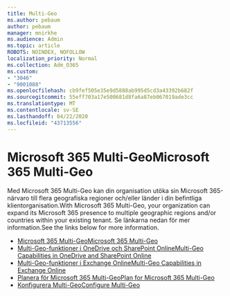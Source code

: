 ```yaml
---
title: Multi-Geo
ms.author: pebaum
author: pebaum
manager: mnirkhe
ms.audience: Admin
ms.topic: article
ROBOTS: NOINDEX, NOFOLLOW
localization_priority: Normal
ms.collection: Adm_O365
ms.custom:
- "3046"
- "9001088"
ms.openlocfilehash: cb9fef505e35e9d5888ab995d5cd3a43392b682f
ms.sourcegitcommit: 55eff703a17e500681d8fa6a87eb067019ade3cc
ms.translationtype: MT
ms.contentlocale: sv-SE
ms.lasthandoff: 04/22/2020
ms.locfileid: "43713556"
---
```

# <a name="microsoft-365-multi-geo"></a><span data-ttu-id="4623e-102">Microsoft 365 Multi-Geo</span><span class="sxs-lookup"><span data-stu-id="4623e-102">Microsoft 365 Multi-Geo</span></span>

<span data-ttu-id="4623e-103">Med Microsoft 365 Multi-Geo kan din organisation utöka sin Microsoft 365-närvaro till flera geografiska regioner och/eller länder i din befintliga klientorganisation.</span><span class="sxs-lookup"><span data-stu-id="4623e-103">With Microsoft 365 Multi-Geo, your organization can expand its Microsoft 365 presence to multiple geographic regions and/or countries within your existing tenant.</span></span> <span data-ttu-id="4623e-104">Se länkarna nedan för mer information.</span><span class="sxs-lookup"><span data-stu-id="4623e-104">See the links below for more information.</span></span>

- [<span data-ttu-id="4623e-105">Microsoft 365 Multi-Geo</span><span class="sxs-lookup"><span data-stu-id="4623e-105">Microsoft 365 Multi-Geo</span></span>](https://docs.microsoft.com/office365/enterprise/office-365-multi-geo)
- [<span data-ttu-id="4623e-106">Multi-Geo-funktioner i OneDrive och SharePoint Online</span><span class="sxs-lookup"><span data-stu-id="4623e-106">Multi-Geo Capabilities in OneDrive and SharePoint Online</span></span>](https://docs.microsoft.com/office365/enterprise/multi-geo-capabilities-in-onedrive-and-sharepoint-online-in-office-365)
- [<span data-ttu-id="4623e-107">Multi-Geo-funktioner i Exchange Online</span><span class="sxs-lookup"><span data-stu-id="4623e-107">Multi-Geo Capabilities in Exchange Online</span></span>](https://docs.microsoft.com/office365/enterprise/multi-geo-capabilities-in-exchange-online)
- [<span data-ttu-id="4623e-108">Planera för Microsoft 365 Multi-Geo</span><span class="sxs-lookup"><span data-stu-id="4623e-108">Plan for Microsoft 365 Multi-Geo</span></span>](https://docs.microsoft.com/office365/enterprise/plan-for-multi-geo)
- [<span data-ttu-id="4623e-109">Konfigurera Multi-Geo</span><span class="sxs-lookup"><span data-stu-id="4623e-109">Configure Multi-Geo</span></span>](https://docs.microsoft.com/office365/enterprise/multi-geo-tenant-configuration)